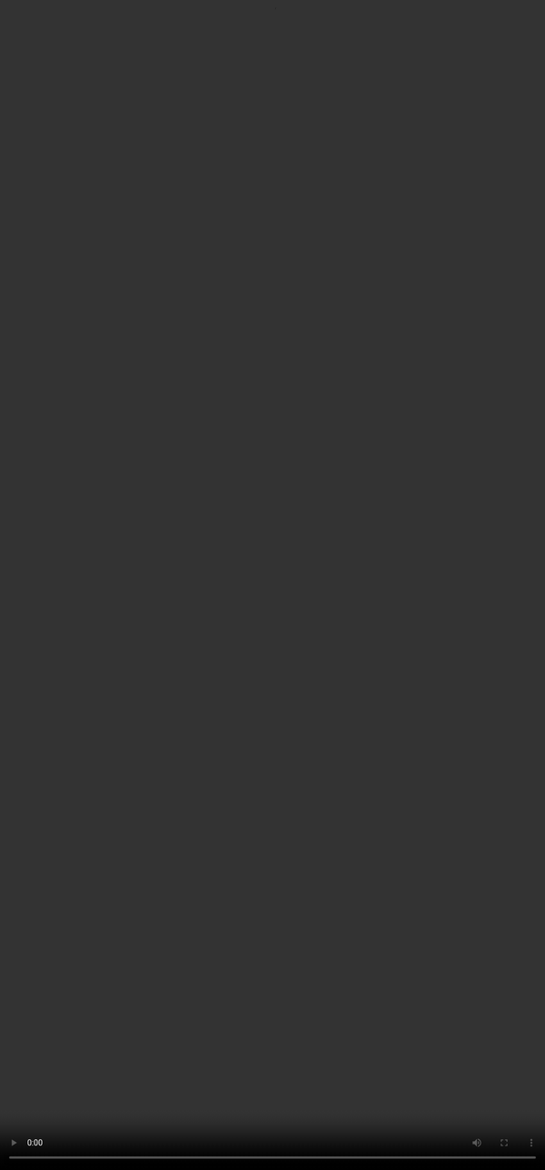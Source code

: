 ## Explore the document

<video src="${PRIVATE_VIDEO_RAG_2}" frameborder="0" allowfullscreen style="position: absolute; top: 0; left: 0; width: 100%; height: 100%; border: none; object-fit: cover;" controls="" controlslist="nodownload nofullscreen" style="width: 100%" />

The first step to create a sample is to have a source of truth, for example, documents, reports, articles. This is to justify the accuracy of our answers.

Grasping the core information within the document is the foundational step (Step 0) for extracting high-quality data points. Here’s how to streamline the process for any document or research paper:

* Begin by identifying all sections in the document that could hold valuable information for the user.
* Group complementary sections to enhance the retrieval process and improve the quality of responses. These pairs can provide a richer context when queried together.

<a href="https://file.notion.so/f/f/ed1516c6-7c5f-46df-8753-39adc8858a24/ca893a06-aeb3-403c-93d0-710b82d6029f/UNICEF_Annual_report_2023_EN.pdf?table=block&id=1932951e-2f4c-815e-a259-f3efedcd8269&spaceId=ed1516c6-7c5f-46df-8753-39adc8858a24&expirationTimestamp=1740254400000&signature=Y3K47gbFPiHg_Wg0sw5e06MUTGwZFE4HJUPATu-hQQ0&downloadName=UNICEF+Annual+report+2023+EN.pdf" 
   target="_blank" 
   rel="noopener noreferrer">
   UNICEF Annual Report 2023
</a>


We’ll use the UNICEF Annual Report 2023 as our source of truth.

For this example, we’ll take the important sections to be *‘Part 1 and Part 2’* to understand the major goals and any changes that helped achieve them